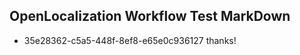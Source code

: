 ## OpenLocalization Workflow Test MarkDown
* 35e28362-c5a5-448f-8ef8-e65e0c936127 thanks!

<!--HONumber=Sep16_HO1-->


